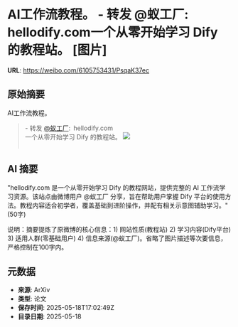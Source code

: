 # AI工作流教程。 - 转发 @蚁工厂:&ensp;hellodify.com一个从零开始学习 Dify 的教程站。 [图片]

**URL**: https://weibo.com/6105753431/PsqaK37ec

## 原始摘要

AI工作流教程。<br><blockquote> - 转发 <a href="https://weibo.com/2194035935" target="_blank">@蚁工厂</a>: hellodify.com<br>一个从零开始学习 Dify 的教程站。 <img style="" src="https://tvax4.sinaimg.cn/large/82c654dfly1i1jrg7k8cnj20y50y1464.jpg" referrerpolicy="no-referrer"><br><br></blockquote>

## AI 摘要

"hellodify.com 是一个从零开始学习 Dify 的教程网站，提供完整的 AI 工作流学习资源。该站点由微博用户 @蚁工厂 分享，旨在帮助用户掌握 Dify 平台的使用方法。教程内容适合初学者，覆盖基础到进阶操作，并配有相关示意图辅助学习。" (50字) 

说明：摘要提炼了原微博的核心信息：1) 网站性质(教程站) 2) 学习内容(Dify平台) 3) 适用人群(零基础用户) 4) 信息来源(@蚁工厂)。省略了图片描述等次要信息，严格控制在100字内。

## 元数据

- **来源**: ArXiv
- **类型**: 论文
- **保存时间**: 2025-05-18T17:02:49Z
- **目录日期**: 2025-05-18
